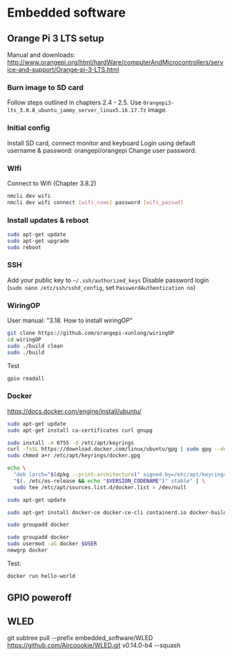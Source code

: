 
# Embedded software

## Orange Pi 3 LTS setup

Manual and downloads: http://www.orangepi.org/html/hardWare/computerAndMicrocontrollers/service-and-support/Orange-pi-3-LTS.html

### Burn image to SD card

Follow steps outlined in chapters 2.4 - 2.5.
Use `Orangepi3-lts_3.0.8_ubuntu_jammy_server_linux5.16.17.7z` image.

### Initial config

Install SD card, connect monitor and keyboard
Login using default username & password: orangepi/orangepi
Change user password.

### WIfi

Connect to Wifi (Chapter 3.8.2)

```bash
nmcli dev wifi
nmcli dev wifi connect [wifi_name] password [wifi_passwd]
```

### Install updates & reboot

```bash
sudo apt-get update
sudo apt-get upgrade
sudo reboot
```

### SSH

Add your public key to `~/.ssh/authorized_keys`
Disable password login (`sudo nano /etc/ssh/sshd_config`, set `PasswordAuthentication no`)


### WiringOP

User manual: "3.18. How to install wiringOP"

```bash
git clone https://github.com/orangepi-xunlong/wiringOP
cd wiringOP
sudo ./build clean
sudo ./build
```

Test
```bash
gpio readall
```


### Docker

https://docs.docker.com/engine/install/ubuntu/

```bash
sudo apt-get update
sudo apt-get install ca-certificates curl gnupg
```

```bash
sudo install -m 0755 -d /etc/apt/keyrings
curl -fsSL https://download.docker.com/linux/ubuntu/gpg | sudo gpg --dearmor -o /etc/apt/keyrings/docker.gpg
sudo chmod a+r /etc/apt/keyrings/docker.gpg
```

```bash
echo \
  "deb [arch="$(dpkg --print-architecture)" signed-by=/etc/apt/keyrings/docker.gpg] https://download.docker.com/linux/ubuntu \
  "$(. /etc/os-release && echo "$VERSION_CODENAME")" stable" | \
  sudo tee /etc/apt/sources.list.d/docker.list > /dev/null
```

```bash
sudo apt-get update
```

```bash
sudo apt-get install docker-ce docker-ce-cli containerd.io docker-buildx-plugin docker-compose-plugin
```

```bash
sudo groupadd docker
```

```bash
sudo groupadd docker
sudo usermod -aG docker $USER
newgrp docker
```

Test:

```bash
docker run hello-world
```

## GPIO poweroff

## WLED

git subtree pull --prefix embedded_software/WLED https://github.com/Aircoookie/WLED.git v0.14.0-b4 --squash